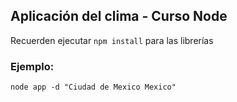 ## Aplicación del clima - Curso Node

Recuerden ejecutar ```npm install``` para las librerías

### Ejemplo:
```
node app -d "Ciudad de Mexico Mexico"
```
